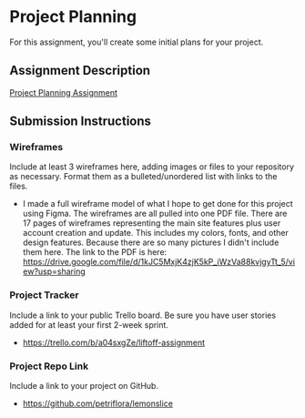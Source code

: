 # Project Planning
For this assignment, you'll create some initial plans for your project.

## Assignment Description
[Project Planning Assignment](https://education.launchcode.org/liftoff/modules/assignments/project-planning)

## Submission Instructions

### Wireframes

Include at least 3 wireframes here, adding images or files to your repository as necessary. 
Format them as a bulleted/unordered list with links to the files.
-   I made a full wireframe model of what I hope to get done for this project using Figma. 
    The wireframes are all pulled into one PDF file. There are 17 pages of wireframes representing
    the main site features plus user account creation and update. This includes my colors, fonts,
    and other design features. Because there are so many pictures I didn't include them here.
    The link to the PDF is here: https://drive.google.com/file/d/1kJC5MxjK4zjK5kP_iWzVa88kvjgyTt_5/view?usp=sharing

### Project Tracker

Include a link to your public Trello board. Be sure you have user stories added for at least your first 2-week sprint.
-   https://trello.com/b/a04sxgZe/liftoff-assignment

### Project Repo Link

Include a link to your project on GitHub.
-   https://github.com/petriflora/lemonslice
